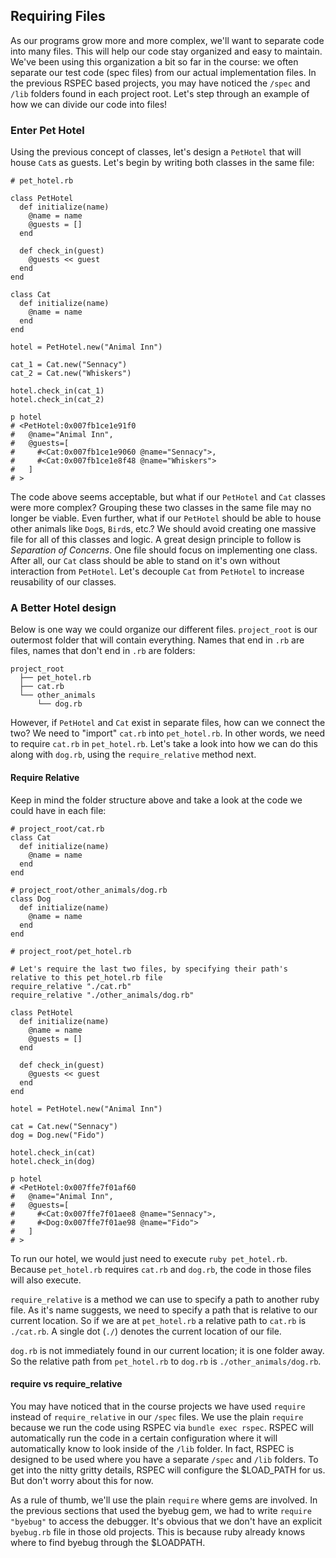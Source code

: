 ## Requiring Files

As our programs grow more and more complex, we'll want to separate code into many files. This will help our code stay organized and easy to maintain. We've been using this organization a bit so far in the course: we often separate our test code (spec files) from our actual implementation files. In the previous RSPEC based projects, you may have noticed the `/spec` and `/lib` folders found in each project root. Let's step through an example of how we can divide our code into files!

### Enter Pet Hotel

Using the previous concept of classes, let's design a `PetHotel` that will house `Cat`s as guests. Let's begin by writing both classes in the same file:

    # pet_hotel.rb

    class PetHotel
      def initialize(name)
        @name = name
        @guests = []
      end

      def check_in(guest)
        @guests << guest
      end
    end

    class Cat
      def initialize(name)
        @name = name
      end
    end

    hotel = PetHotel.new("Animal Inn")

    cat_1 = Cat.new("Sennacy")
    cat_2 = Cat.new("Whiskers")

    hotel.check_in(cat_1)
    hotel.check_in(cat_2)

    p hotel
    # <PetHotel:0x007fb1ce1e91f0
    #   @name="Animal Inn",
    #   @guests=[
    #     #<Cat:0x007fb1ce1e9060 @name="Sennacy">,
    #     #<Cat:0x007fb1ce1e8f48 @name="Whiskers">
    #   ]
    # >

The code above seems acceptable, but what if our `PetHotel` and `Cat` classes were more complex? Grouping these two classes in the same file may no longer be viable. Even further, what if our `PetHotel` should be able to house other animals like `Dog`s, `Bird`s, etc.? We should avoid creating one massive file for all of this classes and logic. A great design principle to follow is _Separation of Concerns_. One file should focus on implementing one class. After all, our `Cat` class should be able to stand on it's own without interaction from `PetHotel`. Let's decouple `Cat` from `PetHotel` to increase reusability of our classes.

### A Better Hotel design

Below is one way we could organize our different files. `project_root` is our outermost folder that will contain everything. Names that end in `.rb` are files, names that don't end in `.rb` are folders:

    project_root
      ├── pet_hotel.rb
      ├── cat.rb
      └── other_animals
          └── dog.rb

However, if `PetHotel` and `Cat` exist in separate files, how can we connect the two? We need to "import" `cat.rb` into `pet_hotel.rb`. In other words, we need to require `cat.rb` in `pet_hotel.rb`. Let's take a look into how we can do this along with `dog.rb`, using the `require_relative` method next.

#### Require Relative

Keep in mind the folder structure above and take a look at the code we could have in each file:

    # project_root/cat.rb
    class Cat
      def initialize(name)
        @name = name
      end
    end

    # project_root/other_animals/dog.rb
    class Dog
      def initialize(name)
        @name = name
      end
    end

    # project_root/pet_hotel.rb

    # Let's require the last two files, by specifying their path's relative to this pet_hotel.rb file
    require_relative "./cat.rb"
    require_relative "./other_animals/dog.rb"

    class PetHotel
      def initialize(name)
        @name = name
        @guests = []
      end

      def check_in(guest)
        @guests << guest
      end
    end

    hotel = PetHotel.new("Animal Inn")

    cat = Cat.new("Sennacy")
    dog = Dog.new("Fido")

    hotel.check_in(cat)
    hotel.check_in(dog)

    p hotel
    # <PetHotel:0x007ffe7f01af60
    #   @name="Animal Inn",
    #   @guests=[
    #     #<Cat:0x007ffe7f01aee8 @name="Sennacy">,
    #     #<Dog:0x007ffe7f01ae98 @name="Fido">
    #   ]
    # >

To run our hotel, we would just need to execute `ruby pet_hotel.rb`. Because `pet_hotel.rb` requires `cat.rb` and `dog.rb`, the code in those files will also execute.

`require_relative` is a method we can use to specify a path to another ruby file. As it's name suggests, we need to specify a path that is relative to our current location. So if we are at `pet_hotel.rb` a relative path to `cat.rb` is `./cat.rb`. A single dot (`./`) denotes the current location of our file.

`dog.rb` is not immediately found in our current location; it is one folder away. So the relative path from `pet_hotel.rb` to `dog.rb` is `./other_animals/dog.rb`.

#### require vs require_relative

You may have noticed that in the course projects we have used `require` instead of `require_relative` in our `/spec` files. We use the plain `require` because we run the code using RSPEC via `bundle exec rspec`. RSPEC will automatically run the code in a certain configuration where it will automatically know to look inside of the `/lib` folder. In fact, RSPEC is designed to be used where you have a separate `/spec` and `/lib` folders. To get into the nitty gritty details, RSPEC will configure the $LOAD_PATH for us. But don't worry about this for now.

As a rule of thumb, we'll use the plain `require` where gems are involved. In the previous sections that used the byebug gem, we had to write `require "byebug"` to access the debugger. It's obvious that we don't have an explicit `byebug.rb` file in those old projects. This is because ruby already knows where to find byebug through the $LOADPATH.